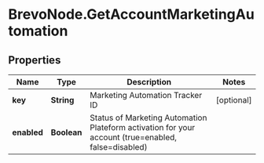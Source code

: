 # BrevoNode.GetAccountMarketingAutomation

## Properties
Name | Type | Description | Notes
------------ | ------------- | ------------- | -------------
**key** | **String** | Marketing Automation Tracker ID | [optional] 
**enabled** | **Boolean** | Status of Marketing Automation Plateform activation for your account (true=enabled, false=disabled) | 


